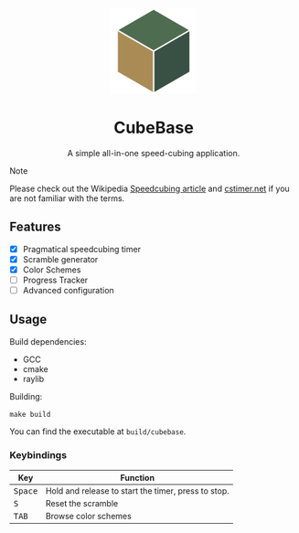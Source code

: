 <p align=center>
  <img src="./resources/icon.png">
  <h1 align=center>CubeBase</h1>
  <p align=center>A simple all-in-one speed-cubing application.</p>
</p>


> [!NOTE]
> Please check out the Wikipedia [Speedcubing article](https://en.wikipedia.org/wiki/Speedcubing) and [cstimer.net](https://cstimer.net) if you are not familiar with the terms.


## Features

- [X] Pragmatical speedcubing timer
- [X] Scramble generator
- [X] Color Schemes
- [ ] Progress Tracker
- [ ] Advanced configuration

## Usage

Build dependencies:

- GCC
- cmake
- raylib

Building:

```
make build
```

You can find the executable at ``build/cubebase``.

### Keybindings

| Key              	| Function                                            	|
|------------------	|-----------------------------------------------------	|
| <kbd>Space</kbd> 	| Hold and release to start the timer, press to stop. 	|
| <kbd>S</kbd>     	| Reset the scramble                                  	|
| <kbd>TAB</kbd>   	| Browse color schemes                                	|
